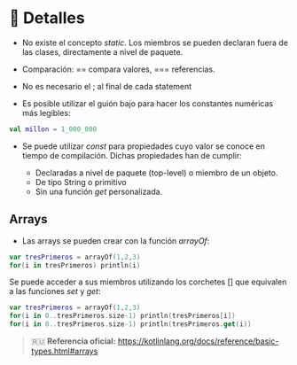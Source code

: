 # :microscope: Detalles

* No existe el concepto _static_. Los miembros se pueden declaran fuera de las clases, directamente a nivel de paquete.

* Comparación: == compara valores, === referencias.

* No es necesario el ; al final de cada statement

* Es posible utilizar el guión bajo para hacer los constantes numéricas más legibles:

```kotlin
val millon = 1_000_000
```

* Se puede utilizar _const_ para propiedades cuyo valor se conoce en tiempo de compilación. Dichas propiedades han de cumplir:

    * Declaradas a nivel de paquete (top-level) o miembro de un objeto.
    * De tipo String o primitivo
    * Sin una función _get_ personalizada.

## Arrays

* Las arrays se pueden crear con la función _arrayOf_:

```kotlin
var tresPrimeros = arrayOf(1,2,3)
for(i in tresPrimeros) println(i)
```

Se puede acceder a sus miembros utilizando los corchetes [] que equivalen a las funciones _set_ y _get_:

```kotlin
var tresPrimeros = arrayOf(1,2,3)
for(i in 0..tresPrimeros.size-1) println(tresPrimeros[i])
for(i in 0..tresPrimeros.size-1) println(tresPrimeros.get(i))
```

>:ru: **Referencia oficial:** https://kotlinlang.org/docs/reference/basic-types.html#arrays